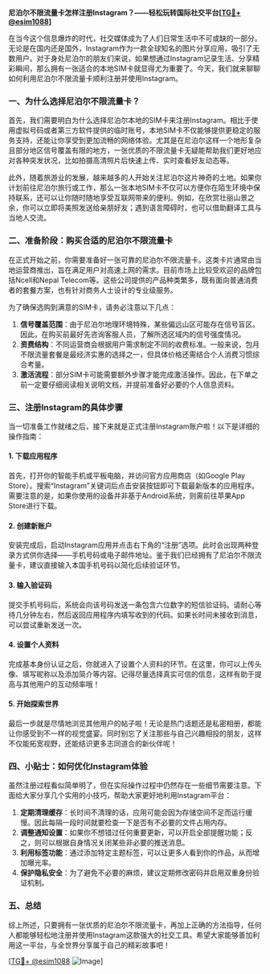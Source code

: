 **尼泊尔不限流量卡怎样注册Instagram？——轻松玩转国际社交平台[[TG💪+ @esim1088](https://t.me/s/esim1088)]**

在当今这个信息爆炸的时代，社交媒体成为了人们日常生活中不可或缺的一部分。无论是在国内还是国外，Instagram作为一款全球知名的图片分享应用，吸引了无数用户。对于身处尼泊尔的朋友们来说，如果想通过Instagram记录生活、分享精彩瞬间，那么拥有一张适合的本地SIM卡就显得尤为重要了。今天，我们就来聊聊如何利用尼泊尔不限流量卡顺利注册并使用Instagram。

### 一、为什么选择尼泊尔不限流量卡？

首先，我们需要明白为什么选择尼泊尔本地的SIM卡来注册Instagram。相比于使用虚拟号码或者第三方软件提供的临时账号，本地SIM卡不仅能够提供更稳定的服务支持，还能让你享受到更加流畅的网络体验。尤其是在尼泊尔这样一个地形复杂且部分地区信号覆盖有限的地方，一张优质的不限流量卡无疑能帮助我们更好地应对各种突发状况，比如拍摄高清照片后快速上传、实时查看好友动态等。

此外，随着旅游业的发展，越来越多的人开始关注尼泊尔这片神奇的土地。如果你计划前往尼泊尔旅行或工作，那么一张本地SIM卡不仅可以方便你在陌生环境中保持联系，还可以让你随时随地享受互联网带来的便利。例如，在欣赏壮丽山景之余，你可以立即将美照发送给亲朋好友；遇到语言障碍时，也可以借助翻译工具与当地人交流。

### 二、准备阶段：购买合适的尼泊尔不限流量卡

在正式开始之前，你需要准备好一张可靠的尼泊尔不限流量卡。这类卡片通常由当地运营商推出，旨在满足用户对高速上网的需求。目前市场上比较受欢迎的品牌包括Ncell和Nepal Telecom等。这些公司提供的产品种类繁多，既有面向普通消费者的套餐方案，也有针对商务人士设计的专业级服务。

为了确保选购到满意的SIM卡，请务必注意以下几点：

1. **信号覆盖范围**：由于尼泊尔地理环境特殊，某些偏远山区可能存在信号盲区。因此，在购买前最好先咨询客服人员，了解所选区域内的信号强度情况。
2. **资费结构**：不同运营商会根据用户需求制定不同的收费标准。一般来说，包月不限流量套餐是最经济实惠的选择之一，但具体价格还需结合个人消费习惯综合考量。
3. **激活流程**：部分SIM卡可能需要额外步骤才能完成激活操作。因此，在下单之前一定要仔细阅读相关说明文档，并提前准备好必要的个人信息资料。

### 三、注册Instagram的具体步骤

当一切准备工作就绪之后，接下来就是正式注册Instagram账户啦！以下是详细的操作指南：

#### 1. 下载应用程序
首先，打开你的智能手机或平板电脑，并访问官方应用商店（如Google Play Store）。搜索“Instagram”关键词后点击安装按钮即可下载最新版本的应用程序。需要注意的是，如果你使用的设备并非基于Android系统，则需前往苹果App Store进行下载。

#### 2. 创建新账户
安装完成后，启动Instagram应用并点击右下角的“注册”选项。此时会出现两种登录方式供你选择——手机号码或电子邮件地址。鉴于我们已经拥有了尼泊尔不限流量卡，建议直接输入本国手机号码以简化后续验证环节。

#### 3. 输入验证码
提交手机号码后，系统会向该号码发送一条包含六位数字的短信验证码。请耐心等待几分钟左右，然后返回应用程序内填写收到的代码。如果长时间未接收到消息，可以尝试重新发送一次。

#### 4. 设置个人资料
完成基本身份认证之后，你就进入了设置个人资料的环节。在这里，你可以上传头像、填写昵称以及添加简介等内容。记得尽量选择真实可信的信息，这样有助于提高与其他用户的互动频率哦！

#### 5. 开始探索世界
最后一步就是尽情地浏览其他用户的帖子啦！无论是热门话题还是私密相册，都能让你感受到不一样的视觉盛宴。同时别忘了关注那些与自己兴趣相投的朋友，这样不仅能拓宽视野，还能结识更多志同道合的新伙伴呢！

### 四、小贴士：如何优化Instagram体验

虽然注册过程看似简单明了，但在实际操作过程中仍然存在一些细节需要注意。下面给大家分享几个实用的小技巧，帮助大家更好地利用Instagram平台：

1. **定期清理缓存**：长时间不清理的话，应用可能会因为存储空间不足而运行缓慢。因此每隔一段时间就要检查一下是否有不必要的文件占用内存。
2. **调整通知设置**：如果你不想错过任何重要更新，可以开启全部提醒功能；反之，则可以根据自身情况关闭某些非必要的推送消息。
3. **利用标签功能**：通过添加特定主题标签，可以让更多人看到你的作品，从而增加曝光率。
4. **保护隐私安全**：为了避免不必要的麻烦，建议定期修改密码并启用双重身份验证机制。

### 五、总结

综上所述，只要拥有一张优质的尼泊尔不限流量卡，再加上正确的方法指导，任何人都能够轻松地注册并使用Instagram这款强大的社交工具。希望大家能够善加利用这一平台，与全世界分享属于自己的精彩故事吧！

[[TG💪+ @esim1088](https://t.me/s/esim1088) ![Image](https://i.postimg.cc/4NQfJmqS/Snipaste-2025-05-13-00-14-12.png)]